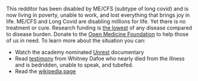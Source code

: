 This redditor has been disabled by ME/CFS (subtype of long covid) and is now living in poverty, unable to work, and lost everything that brings joy in life. ME/CFS and Long Covid are disabling millions for life. Yet there is no treatment or cure. Research funding is [the lowest](https://pubmed.ncbi.nlm.nih.gov/32568148/) of any disease compared to disease burden. Donate to the [Open Medicine Foundation](https://www.omf.ngo) to help those of us in need. To learn more about the situation you can:
* Watch the academy nominated [Unrest](https://m.youtube.com/watch?v=XOpyLTyVxco) documentary
* Read [testimony](https://www.whitneydafoe.com/mecfs/whatismecfs/) from Whitney Dafoe who nearly died from the illness and is bedridden, unable to speak, and tubefed.
* Read the [wikipedia page](https://en.m.wikipedia.org/wiki/Myalgic_encephalomyelitis/chronic_fatigue_syndrome)
